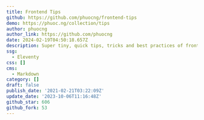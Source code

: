 ```yaml
---
title: Frontend Tips
github: https://github.com/phuocng/frontend-tips
demo: https://phuoc.ng/collection/tips
author: phuocng
author_link: https://github.com/phuocng
date: 2024-02-19T04:50:18.657Z
description: Super tiny, quick tips, tricks and best practices of front-end development
ssg:
  - Eleventy
css: []
cms:
  - Markdown
category: []
draft: false
publish_date: '2021-02-21T03:22:09Z'
update_date: '2023-10-06T11:16:48Z'
github_star: 606
github_fork: 53
---
```

